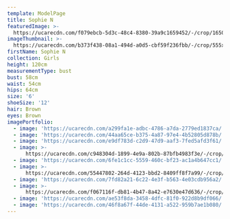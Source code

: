 ```yaml
---
template: ModelPage
title: Sophie N
featuredImage: >-
  https://ucarecdn.com/f079ebcb-5d3c-48c4-8380-39a9c1659452/-/crop/1650x828/0,60/-/preview/
imageThumbnail: >-
  https://ucarecdn.com/b373f438-08a1-494d-a0d5-cbf59f236fbb/-/crop/555x853/124,29/-/preview/
firstName: Sophie N
collection: Girls
height: 120cm
measurementType: bust
bust: 58cm
waist: 54cm
hips: 64cm
size: '6'
shoeSize: '12'
hair: Brown
eyes: Brown
imagePortfolio:
  - image: 'https://ucarecdn.com/a299fa1e-adbc-4786-a7da-2779ed1837ca/'
  - image: 'https://ucarecdn.com/44aa65ce-b375-4a87-97e4-4b52805d878b/'
  - image: 'https://ucarecdn.com/e9df783d-c2d9-47d9-aaf3-7fed5afd3f61/'
  - image: >-
      https://ucarecdn.com/c948304d-1899-4e9a-802b-87bfb4983f3e/-/crop/655x984/39,100/-/preview/
  - image: 'https://ucarecdn.com/6fe1c1cc-5559-460c-bf23-ac1a4b647cc1/'
  - image: >-
      https://ucarecdn.com/55447802-264d-4123-bbd2-8409ff8f7a99/-/crop/644x970/55,130/-/preview/
  - image: 'https://ucarecdn.com/7fd82a21-6c22-4e3f-b563-4e03cdb956a2/'
  - image: >-
      https://ucarecdn.com/f067116f-db81-4b47-8a42-e7630e47d636/-/crop/671x1013/39,73/-/preview/
  - image: 'https://ucarecdn.com/ae53f8da-3458-4dfc-81f0-922d8b9df066/'
  - image: 'https://ucarecdn.com/46f8a67f-44de-4131-a522-959b7ae1b080/'
---
```


